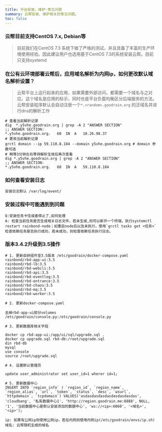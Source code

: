 ```yaml
---
title: 平台安装，维护-常见问题
summary: 云帮安装、维护相关的常见问题。
toc: false
---
```


<div id="toc"></div>

### 云帮目前支持CentOS 7.x, Debian等

> 目前我们在CentOS 7.3 系统下做了严格的测试，并且具备了丰富的生产环境使用经验。因此建议用户也选用基于CentOS 7.3的系统安装云帮。目前只支持systemd

### 在公有云环境部署云帮后，应用域名解析为内网ip，如何更改默认域名解析设置？

> 云帮平台上运行起来的应用，如果需要外部访问，都需要一个域名与之对应。这个域名是应用的标示，同时也是平台负载均衡区分后端服务的方法。
> 云帮安装程序默认会自动注册一个`*.<random>.goodrain.org` 的泛域名并进行dns的解析工作

```
# 查看当前解析记录
dig  *.y5vhe.goodrain.org | grep -A 2 "ANSWER SECTION"
;; ANSWER SECTION:
*.y5vhe.goodrain.org.	60	IN	A	10.26.98.37
# 更改当前解析记录
grctl domain --ip 59.110.8.184 --domain y5vhe.goodrain.org # domain 参数可选
# 稍等3分钟左右等待解析生效后再次查看
dig *.y5vhe.goodrain.org | grep -A 2 "ANSWER SECTION"
;; ANSWER SECTION:
*.y5vhe.goodrain.org.	60	IN	A	59.110.8.184
```

### 如何查看安装日志

```
安装日志默认 /var/log/event/
```

### 安装过程中可能遇到到问题

```
Q:安装任务卡住或者停止了,如何处理
A: 检查当前任务是否生成相关日志文件，若未生成,则可以新开一个终端，执行systemctl restart rainbond-node；如重启node后以及未执行，使用`grctl tasks get <任务>` 检查依赖任务是否执行成功，若未成功，则检查依赖任务执行日志。
```

### 版本3.4.2升级到3.5操作

```
# 1. 更新自研组件至3.5版本 /etc/goodrain/docker-compose.yaml
rainbond/rbd-app-ui:3.5
rainbond/rbd-lb:3.5
rainbond/rbd-webcli:3.5
rainbond/rbd-api:3.5
rainbond/rbd-eventlog:3.5
rainbond/rbd-entrance:3.5
rainbond/rbd-chaos:3.5
rainbond/rbd-mq:3.5
rainbond/rbd-worker:3.5

# 2. 更新docker-compose.yaml

去掉rbd-app-ui部分volumes
/etc/goodrain/console.py:/etc/goodrain/console.py

# 3. 更新数据库相关字段

docker cp rbd-app-ui:/app/ui/sql/upgrade.sql .
docker cp upgrade.sql rbd-db:/root/upgrade.sql
din rbd-db
mysql
use console
source /root/upgrade.sql

# 4. 设置默认管理员

update user_administrator set user_id=1 wherer id=1;

# 5. 更新数据中心
INSERT INTO `region_info` ( `region_id`, `region_name`, `region_alias`, `url`, `token`, `status`, `desc`, `wsurl`, `httpdomain`, `tcpdomain`) VALUES('asdasdasdasdasdasdasdasdas', 'cloudbang', '私有数据中心1', 'http://region.goodrain.me:8888', NULL, '1', '当前数据中心是默认安装添加的数据中心', 'ws://<ip>:6060', '<域名>', '<ip>');

ip: 如果有公网ip则使用公网ip，若在内网则使用内网ip(/etc/goodrain/envs/ip.sh)
域名: 云帮随机生成的域名
```
